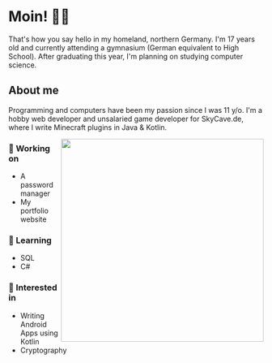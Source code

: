 # Moin! 👋🏻
That's how you say hello in my homeland, northern Germany. I'm 17 years old and currently attending a gymnasium (German equivalent to High School). After graduating this year, I'm planning on studying computer science.

## About me
Programming and computers have been my passion since I was 11 y/o. I'm a hobby web developer and unsalaried game developer for SkyCave.de, where I write Minecraft plugins in Java & Kotlin.

<img align="right" width="400px" src="https://github-readme-stats.vercel.app/api/top-langs/?username=heuerleon&layout=compact&theme=dark"/>

### 🔨 Working on
- A password manager
- My portfolio website

### 📖 Learning
- SQL
- C#

### 💭 Interested in
- Writing Android Apps using Kotlin
- Cryptography
